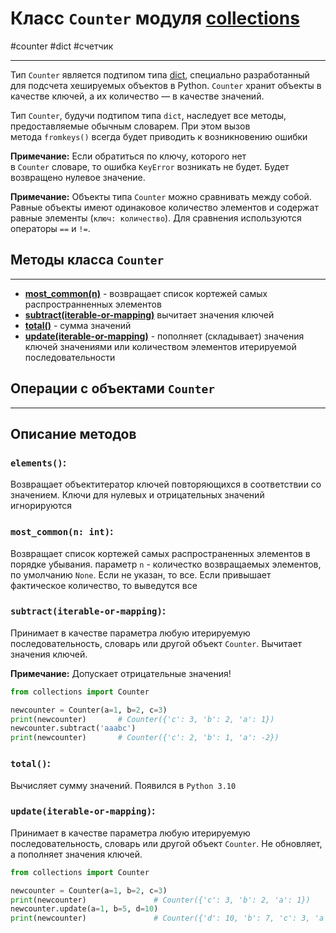 # Класс `Counter` модуля [collections](_collections%20-%20модуль.md)
#counter #dict #счетчик
***
Тип `Counter` является подтипом типа [dict](../../../Встроенные%20возможности%20Python/dict/_dict%20-%20тип%20данных.md), специально разработанный для подсчета хешируемых объектов в Python. `Counter` хранит объекты в качестве ключей, а их количество — в качестве значений.

Тип `Counter`, будучи подтипом типа `dict`, наследует все методы, предоставляемые обычным словарем. При этом вызов метода `fromkeys()` всегда будет приводить к возникновению ошибки

**Примечание:** Если обратиться по ключу, которого нет в `Counter` словаре, то ошибка `KeyError` возникать не будет. Будет возвращено нулевое значение.

**Примечание:** Объекты типа `Counter` можно сравнивать между собой. Равные объекты имеют одинаковое количество элементов и содержат равные элементы (`ключ: количество`). Для сравнения используются операторы `==` и `!=`.

## Методы класса `Counter`
***
- **[most_common(n)](#most_common%20n%20int)** - возвращает список кортежей самых распространненных элементов
- **[subtract(iterable-or-mapping)](#subtract%20iterable-or-mapping)** вычитает значения ключей
- **[total()](#total)** - сумма значений
- **[update(iterable-or-mapping)](#update%20iterable-or-mapping)** - пополняет (складывает) значения ключей значениями или количеством элементов итерируемой последовательности


## Операции с объектами `Counter`
***

## Описание методов
### `elements()`:
Возвращает объектитератор ключей повторяющихся в соответствии со значением. Ключи для нулевых и отрицательных значений игнорируются

### `most_common(n: int)`:
Возвращает список кортежей самых распространенных элементов в порядке убывания. 
параметр `n` - количестко возвращаемых элементов, по умолчанию `None`. Если не указан, то все. Если привышает фактическое количество, то выведутся все

### `subtract(iterable-or-mapping)`:
Принимает в качестве параметра любую итерируемую последовательность, словарь или другой объект `Counter`. Вычитает значения ключей. 

**Примечание:** Допускает отрицательные значения!
```python
from collections import Counter

newcounter = Counter(a=1, b=2, c=3)
print(newcounter)       # Counter({'c': 3, 'b': 2, 'a': 1})
newcounter.subtract('aaabc')
print(newcounter)       # Counter({'c': 2, 'b': 1, 'a': -2})
```

### `total()`:
Вычисляет сумму значений. Появился в `Python 3.10`

### `update(iterable-or-mapping)`:
Принимает в качестве параметра любую итерируемую последовательность, словарь или другой объект `Counter`. Не обновляет, а пополняет значения ключей.
```python
from collections import Counter

newcounter = Counter(a=1, b=2, c=3)
print(newcounter)               # Counter({'c': 3, 'b': 2, 'a': 1})
newcounter.update(a=1, b=5, d=10)
print(newcounter)               # Counter({'d': 10, 'b': 7, 'c': 3, 'a': 2})
```